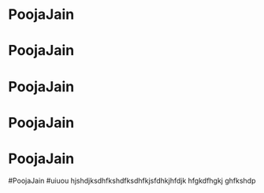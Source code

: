 # PoojaJain
# PoojaJain
# PoojaJain
# PoojaJain
# PoojaJain
#PoojaJain
#uiuou
hjshdjksdhfkshdfksdhfkjsfdhkjhfdjk
hfgkdfhgkj
ghfkshdp
